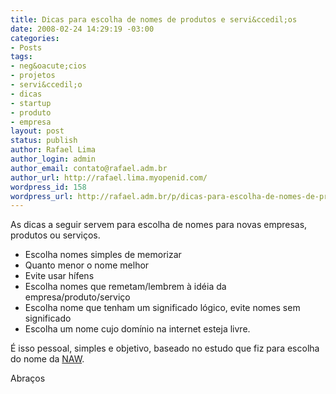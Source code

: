 ```yaml
---
title: Dicas para escolha de nomes de produtos e servi&ccedil;os
date: 2008-02-24 14:29:19 -03:00
categories:
- Posts
tags:
- neg&oacute;cios
- projetos
- servi&ccedil;o
- dicas
- startup
- produto
- empresa
layout: post
status: publish
author: Rafael Lima
author_login: admin
author_email: contato@rafael.adm.br
author_url: http://rafael.lima.myopenid.com/
wordpress_id: 158
wordpress_url: http://rafael.adm.br/p/dicas-para-escolha-de-nomes-de-produtos-e-servicos/
---
```


As dicas a seguir servem para escolha de nomes para novas empresas, produtos ou servi&ccedil;os.
<ul>
	<li>Escolha nomes simples de memorizar</li>
	<li>Quanto menor o nome melhor</li>
	<li>Evite usar h&iacute;fens</li>
	<li>Escolha nomes que remetam/lembrem &agrave; id&eacute;ia da empresa/produto/servi&ccedil;o</li>
	<li>Escolha nome que tenham um significado l&oacute;gico, evite nomes sem significado</li>
	<li>Escolha um nome cujo dom&iacute;nio na internet esteja livre.</li>
</ul>
&Eacute; isso pessoal, simples e objetivo, baseado no estudo que fiz para escolha do nome da <a href="http://rafael.adm.br/tag/naw">NAW</a>.

Abra&ccedil;os
